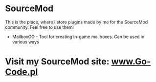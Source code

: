 # SourceMod
This is the place, where I store plugins made by me for the SourceMod community. Feel free to use them!


- MailboxGO - Tool for creating in-game mailboxes. Can be used in various ways

# Visit my SourceMod site:  www.Go-Code.pl
